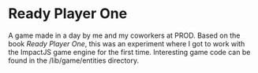 # Ready Player One

A game made in a day by me and my coworkers at PROD. Based on the book *Ready Player One*, this was an experiment where I got to work with the ImpactJS game engine for the first time. Interesting game code can be found in the /lib/game/entities directory.